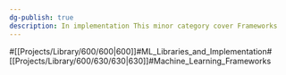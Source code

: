 ```yaml
---
dg-publish: true
description: In implementation This minor category cover Frameworks
---
```

#[[Projects/Library/600/600\|600]]#ML_Libraries_and_Implementation#[[Projects/Library/600/630/630\|630]]#Machine_Learning_Frameworks


